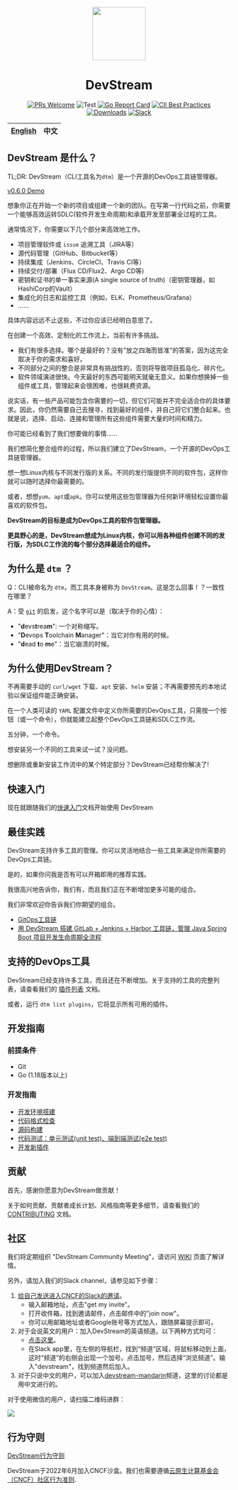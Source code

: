 <div align="center">
<br/>

<img src="docs/images/icon-color.svg" width="120">

# DevStream

[![PRs Welcome](https://img.shields.io/badge/PRs-welcome-brightgreen.svg?style=flat&logo=github&color=2370ff&labelColor=454545)](https://makeapullrequest.com)
![Test](https://github.com/devstream-io/devstream/actions/workflows/main.yml/badge.svg)
[![Go Report Card](https://goreportcard.com/badge/github.com/devstream-io/devstream)](https://goreportcard.com/report/github.com/devstream-io/devstream)
[![CII Best Practices](https://bestpractices.coreinfrastructure.org/projects/6202/badge)](https://bestpractices.coreinfrastructure.org/projects/6202)
[![Downloads](https://img.shields.io/github/downloads/devstream-io/devstream/total.svg)](https://github.com/devstream-io/devstream/releases)
[![Slack](https://img.shields.io/badge/slack-join_chat-success.svg?logo=slack)](https://cloud-native.slack.com/archives/C03LA2B8K0A)

| [English](README.md) | 中文 |
| --- | --- |

</div>

## DevStream 是什么？
TL;DR: DevStream（CLI工具名为`dtm`）是一个开源的DevOps工具链管理器。

[v0.6.0 Demo](https://www.bilibili.com/video/BV1W3411P7oW/)

想象你正在开始一个新的项目或组建一个新的团队。在写第一行代码之前，你需要一个能够高效运转SDLC(软件开发生命周期)和承载开发至部署全过程的工具。

通常情况下，你需要以下几个部分来高效地工作。

- 项目管理软件或 `issue` 追溯工具（JIRA等）
- 源代码管理（GitHub、Bitbucket等）
- 持续集成（Jenkins、CircleCI、Travis CI等）
- 持续交付/部署（Flux CD/Flux2、Argo CD等)
- 密钥和证书的单一事实来源(A single source of truth)（密钥管理器，如HashiCorp的Vault）
- 集成化的日志和监控工具（例如，ELK、Prometheus/Grafana）
- ......

具体内容远远不止这些，不过你应该已经明白意思了。

在创建一个高效、定制化的工作流上，当前有许多挑战。

- 我们有很多选择。哪个是最好的？没有"放之四海而皆准"的答案，因为这完全取决于你的需求和喜好。
- 不同部分之间的整合是非常具有挑战性的，否则将导致项目孤岛化、碎片化。
- 软件领域演进很快。今天最好的东西可能明天就毫无意义。如果你想换掉一些组件或工具，管理起来会很困难，也很耗费资源。

说实话，有一些产品可能包含你需要的一切，但它们可能并不完全适合你的具体要求。因此，你仍然需要自己去搜寻，找到最好的组件，并自己将它们整合起来。也就是说，选择、启动、连接和管理所有这些组件需要大量的时间和精力。

你可能已经看到了我们想要做的事情......

我们想简化整合组件的过程，所以我们建立了DevStream，一个开源的DevOps工具链管理器。

想一想Linux内核与不同发行版的关系。不同的发行版提供不同的软件包，这样你就可以随时选择你最需要的。

或者，想想`yum`、`apt`或`apk`。你可以使用这些包管理器为任何新环境轻松设置你最喜欢的软件包。

**DevStream的目标是成为DevOps工具的软件包管理器。**

**更具野心的是，DevStream想成为Linux内核，你可以用各种组件创建不同的发行版，为SDLC工作流的每个部分选择最适合的组件。**

## 为什么是 `dtm` ？
Q：CLI被命名为 `dtm`，而工具本身被称为 `DevStream`。这是怎么回事！？一致性在哪里？

A：受 [`git`](https://github.com/git/git#readme) 的启发，这个名字可以是（取决于你的心情）：

- "**d**evs**t**rea**m**": 一个对称缩写。
- "**D**evops **T**oolchain **M**anager"：当它对你有用的时候。
- "**d**ead **t**o **m**e"：当它崩溃的时候。

## 为什么使用DevStream？

不再需要手动的 `curl/wget` 下载、`apt` 安装、`helm` 安装；不再需要预先的本地试验以保证组件能正确安装。

在一个人类可读的 `YAML` 配置文件中定义你所需要的DevOps工具，只需按一个按钮（或一个命令），你就能建立起整个DevOps工具链和SDLC工作流。

五分钟，一个命令。

想安装另一个不同的工具来试一试？没问题。

想删除或重新安装工作流中的某个特定部分？DevStream已经帮你解决了!

## 快速入门

现在就跟随我们的[快速入门](https://docs.devstream.io/en/latest/quickstart.zh/)文档开始使用 DevStream

## 最佳实践

DevStream支持许多工具的管理。你可以灵活地结合一些工具来满足你所需要的DevOps工具链。

是的，如果你问我是否有可以开箱即用的推荐实践。

我很高兴地告诉你，我们有，而且我们正在不断增加更多可能的组合。

我们非常欢迎你告诉我们你期望的组合。

- [GitOps工具链](https://docs.devstream.io/en/latest/best-practices/gitops.zh/)
- [用 DevStream 搭建 GitLab + Jenkins + Harbor 工具链，管理 Java Spring Boot 项目开发生命周期全流程](https://docs.devstream.io/en/latest/best-practices/gitlab-jenkins-harbor.zh/)

## 支持的DevOps工具

DevStream已经支持许多工具，而且还在不断增加。关于支持的工具的完整列表，请查看我们的 [插件列表](https://docs.devstream.io/en/latest/plugins/plugins-list) 文档。

或者，运行 `dtm list plugins`，它将显示所有可用的插件。

## 开发指南

### 前提条件

- Git
- Go (1.18版本以上)

### 开发指南

- [开发环境搭建](https://docs.devstream.io/en/latest/development/dev/dev-env-setup.zh)
- [代码格式检查](https://docs.devstream.io/en/latest/development/dev/lint.zh)
- [源码构建](https://docs.devstream.io/en/latest/development/dev/build.zh)
- [代码测试：单元测试(unit test)、端到端测试(e2e test)](https://docs.devstream.io/en/latest/development/dev/test.zh)
- [开发新插件](https://docs.devstream.io/en/latest/development/dev/creating-a-plugin.zh)

## 贡献

首先，感谢你愿意为DevStream做贡献！

关于如何贡献、贡献者成长计划、风格指南等更多细节，请查看我们的 [CONTRIBUTING](CONTRIBUTING.md) 文档。

## 社区

我们将定期组织 "DevStream Community Meeting"，请访问 [WIKI](https://github.com/devstream-io/devstream/wiki) 页面了解详情。

另外，请加入我们的Slack channel，请参见如下步骤：

1. [给自己发送进入CNCF的Slack的邀请](https://slack.cncf.io)。
    - 输入邮箱地址，点击"get my invite"。
    - 打开收件箱，找到邀请邮件，点击邮件中的"join now"。
    - 你可以用邮箱地址或者Google账号等方式加入，跟随屏幕提示即可。
2. 对于会说英文的用户：加入DevStream的英语频道。以下两种方式均可：
    - [点击这里](https://cloud-native.slack.com/messages/devstream)。
    - 在Slack app里，在左侧的导航栏，找到“频道”区域，将鼠标移动到上面，这时“频道”的右侧会出现一个加号。点击加号，然后选择“浏览频道”。输入"devstream"，找到频道然后加入。
3. 对于只说中文的用户，可以加入[devstream-mandarin](https://cloud-native.slack.com/messages/devstream-mandarin)频道，这里的讨论都是用中文进行的。

对于使用微信的用户，请扫描二维码进群：

![](docs/images/wechat-group-qr-code.png)

## 行为守则

[DevStream行为守则](/CODE_OF_CONDUCT.md)

DevStream于2022年6月加入CNCF沙盒。我们也需要遵循[云原生计算基金会（CNCF）社区行为准则](https://github.com/cncf/foundation/blob/main/code-of-conduct-languages/zh.md).
